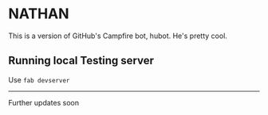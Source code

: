 NATHAN
=======

This is a version of GitHub's Campfire bot, hubot. He's pretty cool.


## Running local Testing server

Use `fab devserver`

----
Further updates soon
